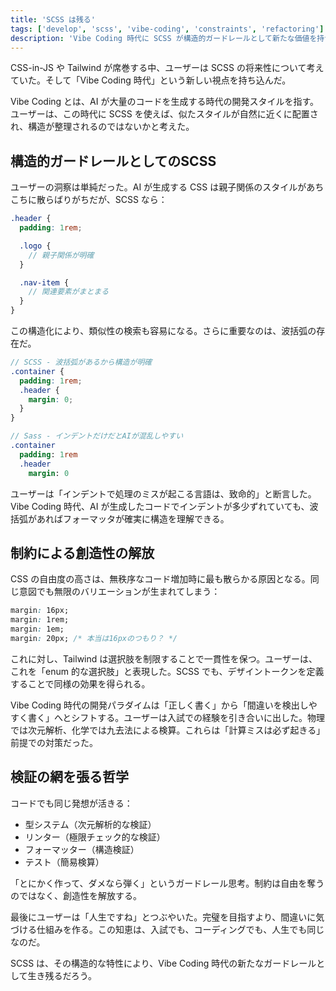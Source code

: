 ```yaml
---
title: 'SCSS は残る'
tags: ['develop', 'scss', 'vibe-coding', 'constraints', 'refactoring']
description: 'Vibe Coding 時代に SCSS が構造的ガードレールとして新たな価値を持つという洞察'
---
```


CSS-in-JS や Tailwind が席巻する中、ユーザーは SCSS の将来性について考えていた。そして「Vibe Coding 時代」という新しい視点を持ち込んだ。

Vibe Coding とは、AI が大量のコードを生成する時代の開発スタイルを指す。ユーザーは、この時代に SCSS を使えば、似たスタイルが自然に近くに配置され、構造が整理されるのではないかと考えた。

## 構造的ガードレールとしてのSCSS

ユーザーの洞察は単純だった。AI が生成する CSS は親子関係のスタイルがあちこちに散らばりがちだが、SCSS なら：

```scss
.header {
  padding: 1rem;

  .logo {
    // 親子関係が明確
  }

  .nav-item {
    // 関連要素がまとまる
  }
}
```

この構造化により、類似性の検索も容易になる。さらに重要なのは、波括弧の存在だ。

```scss
// SCSS - 波括弧があるから構造が明確
.container {
  padding: 1rem;
  .header {
    margin: 0;
  }
}
```

```sass
// Sass - インデントだけだとAIが混乱しやすい
.container
  padding: 1rem
  .header
    margin: 0
```

ユーザーは「インデントで処理のミスが起こる言語は、致命的」と断言した。Vibe Coding 時代、AI が生成したコードでインデントが多少ずれていても、波括弧があればフォーマッタが確実に構造を理解できる。

## 制約による創造性の解放

CSS の自由度の高さは、無秩序なコード増加時に最も散らかる原因となる。同じ意図でも無限のバリエーションが生まれてしまう：

```css
margin: 16px;
margin: 1rem;
margin: 1em;
margin: 20px; /* 本当は16pxのつもり？ */
```

これに対し、Tailwind は選択肢を制限することで一貫性を保つ。ユーザーは、これを「enum 的な選択肢」と表現した。SCSS でも、デザイントークンを定義することで同様の効果を得られる。

Vibe Coding 時代の開発パラダイムは「正しく書く」から「間違いを検出しやすく書く」へとシフトする。ユーザーは入試での経験を引き合いに出した。物理では次元解析、化学では九去法による検算。これらは「計算ミスは必ず起きる」前提での対策だった。

## 検証の網を張る哲学

コードでも同じ発想が活きる：

- 型システム（次元解析的な検証）
- リンター（極限チェック的な検証）
- フォーマッター（構造検証）
- テスト（簡易検算）

「とにかく作って、ダメなら弾く」というガードレール思考。制約は自由を奪うのではなく、創造性を解放する。

最後にユーザーは「人生ですね」とつぶやいた。完璧を目指すより、間違いに気づける仕組みを作る。この知恵は、入試でも、コーディングでも、人生でも同じなのだ。

SCSS は、その構造的な特性により、Vibe Coding 時代の新たなガードレールとして生き残るだろう。
